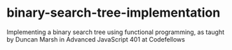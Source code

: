 # binary-search-tree-implementation
Implementing a binary search tree using functional programming, as taught by Duncan Marsh in Advanced JavaScript 401 at Codefellows
